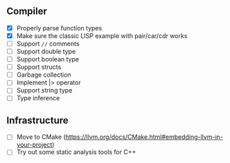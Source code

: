 ## Compiler

- [x] Properly parse function types
- [x] Make sure the classic LISP example with pair/car/cdr works
- [ ] Support `//` comments
- [ ] Support double type
- [ ] Support boolean type
- [ ] Support structs
- [ ] Garbage collection
- [ ] Implement |> operator
- [ ] Support string type
- [ ] Type inference

## Infrastructure

- [ ] Move to CMake (https://llvm.org/docs/CMake.html#embedding-llvm-in-your-project)
- [ ] Try out some static analysis tools for C++
